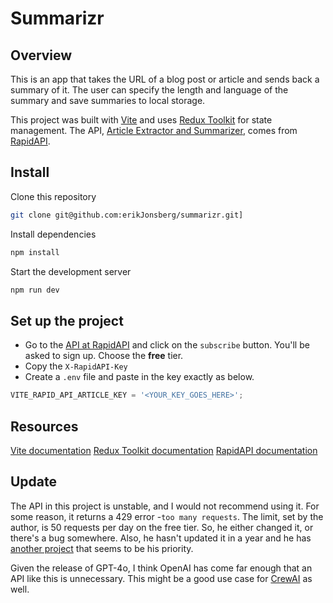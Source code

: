 # Summarizr

## Overview

This is an app that takes the URL of a blog post or article and sends back a summary of it. The user can specify the length and language of the summary and save summaries to local storage.

This project was built with [Vite](https://vitejs.dev/) and uses [Redux Toolkit](https://redux-toolkit.js.org/) for state management. The API, [Article Extractor and Summarizer](https://rapidapi.com/restyler/api/article-extractor-and-summarizer), comes from [RapidAPI](https://rapidapi.com/hub).

## Install

Clone this repository

```bash
git clone git@github.com:erikJonsberg/summarizr.git]
```

Install dependencies

```bash
npm install
```

Start the development server

```bash
npm run dev
```

## Set up the project

- Go to the [API at RapidAPI](https://rapidapi.com/restyler/api/article-extractor-and-summarizer/playground/apiendpoint_99e4b95c-3adc-4532-8b4e-20795c3c996a) and click on the `subscribe` button. You'll be asked to sign up. Choose the **free** tier.
- Copy the `X-RapidAPI-Key`
- Create a `.env` file and paste in the key exactly as below.

```javascript
VITE_RAPID_API_ARTICLE_KEY = '<YOUR_KEY_GOES_HERE>';
```

## Resources

[Vite documentation](https://vitejs.dev/guide/)
[Redux Toolkit documentation](https://redux-toolkit.js.org/introduction/getting-started)
[RapidAPI documentation](https://docs.rapidapi.com/)

## Update

The API in this project is unstable, and I would not recommend using it. For some reason, it returns a 429 error -`too many requests`. The limit, set by the author, is 50 requests per day on the free tier. So, he either changed it, or there's a bug somewhere. Also, he hasn't updated it in a year and he has [another project](https://scrapeninja.net/) that seems to be his priority.

Given the release of GPT-4o, I think OpenAI has come far enough that an API like this is unnecessary. This might be a good use case for [CrewAI](https://crewai.com/) as well.
